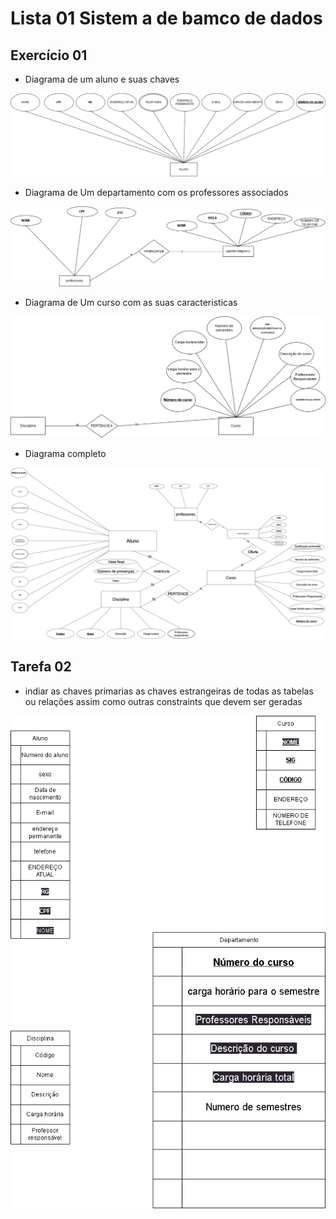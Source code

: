 # Lista 01 Sistem a de bamco de dados

## Exercício 01

- Diagrama de um aluno e suas chaves

![TAREFA_1_LETRA_A](aluno.DRAWIO.png)

- Diagrama de Um departamento com os professores associados

![TAREFA_1_LETRA_b](departamento.DRAWIO.png)

- Diagrama de Um curso com as suas caracteristicas

![TAREFA_1_LETRA_c](curso.DRAWIO.png)

- Diagrama completo

![diagrama_completo](diagrama_completo.drawio.png)

## Tarefa 02

- indiar as chaves primarias as chaves estrangeiras de todas as tabelas ou relações assim como outras constraints que devem ser geradas

![Questão2](modelo_relacional_do_diagrama_er.drawio.png)
